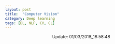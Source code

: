 ```yaml
---
layout: post
title:  "Computer Vision"
category: Deep learning
tags: [DL, NLP, CV, CL]
---
```






<center> Update: 01/03/2018_18:58:48</center>

  	
